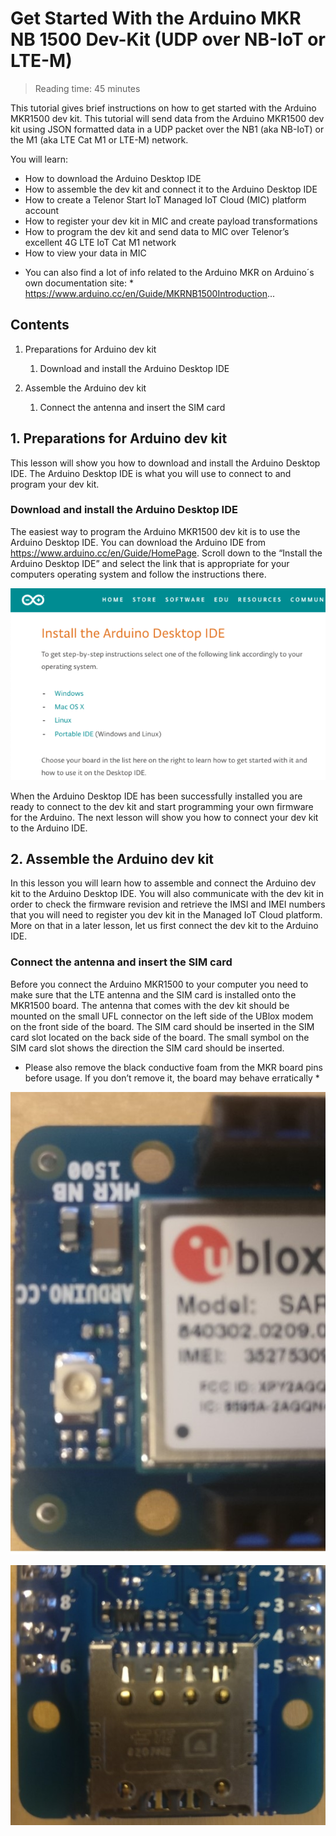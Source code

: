 # Get Started With the Arduino MKR NB 1500 Dev-Kit (UDP over NB-IoT or LTE-M)

> Reading time: 45 minutes

This tutorial gives brief instructions on how to get started with the Arduino MKR1500 dev kit. This tutorial will send data from the Arduino MKR1500 dev kit using JSON formatted data in a UDP packet over the NB1 (aka NB-IoT) or the M1 (aka LTE Cat M1 or LTE-M) network.

You will learn:

- How to download the Arduino Desktop IDE
- How to assemble the dev kit and connect it to the Arduino Desktop IDE
- How to create a Telenor Start IoT Managed IoT Cloud (MIC) platform account
- How to register your dev kit in MIC and create payload transformations
- How to program the dev kit and send data to MIC over Telenor’s excellent 4G LTE IoT Cat M1 network
- How to view your data in MIC

* You can also find a lot of info related to the Arduino MKR on Arduino´s own documentation site: *
https://www.arduino.cc/en/Guide/MKRNB1500Introduction...

## Contents

  1. Preparations for Arduino dev kit
     1. Download and install the Arduino Desktop IDE
     
  2. Assemble the Arduino dev kit
     1. Connect the antenna and insert the SIM card
    
## 1. Preparations for Arduino dev kit

This lesson will show you how to download and install the Arduino Desktop IDE. The Arduino Desktop IDE is what you will use to connect to and program your dev kit.

### Download and install the Arduino Desktop IDE

The easiest way to program the Arduino MKR1500 dev kit is to use the Arduino Desktop IDE. You can download the Arduino IDE from https://www.arduino.cc/en/Guide/HomePage. Scroll down to the “Install the Arduino Desktop IDE” and select the link that is appropriate for your computers operating system and follow the instructions there.
     
![Download Aurduino desktop](./01-%20Arduino%20home%20page.png)
     
When the Arduino Desktop IDE has been successfully installed you are ready to connect to the dev kit and start programming your own firmware for the Arduino. The next lesson will show you how to connect your dev kit to the Arduino IDE.
     
## 2. Assemble the Arduino dev kit

    
In this lesson you will learn how to assemble and connect the Arduino dev kit to the Arduino Desktop IDE. You will also communicate with the dev kit in order to check the firmware revision and retrieve the IMSI and IMEI numbers that you will need to register you dev kit in the Managed IoT Cloud platform. More on that in a later lesson, let us first connect the dev kit to the Arduino IDE.

### Connect the antenna and insert the SIM card

Before you connect the Arduino MKR1500 to your computer you need to make sure that the LTE antenna and the SIM card is installed onto the MKR1500 board. The antenna that comes with the dev kit should be mounted on the small UFL connector on the left side of the UBlox modem on the front side of the board. The SIM card should be inserted in the SIM card slot located on the back side of the board. The small symbol on the SIM card slot shows the direction the SIM card should be inserted.

* Please also remove the black conductive foam from the MKR board pins before usage. If you don’t remove it, the board may behave erratically *

![ConnectingAntenna](./03-arduino-mkrnb1500-udp/02-Connecting-Antenna1.jpg)

![SIMCardslot](./03-arduino-mkrnb1500-udp/03-SimCardSlot.jpg)




